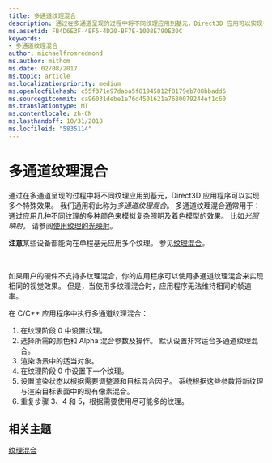 ```yaml
---
title: 多通道纹理混合
description: 通过在多通道呈现的过程中将不同纹理应用到基元，Direct3D 应用可以实现多个特殊效果。
ms.assetid: FB4D6E3F-4EF5-4D20-BF7E-1008E790E30C
keywords:
- 多通道纹理混合
author: michaelfromredmond
ms.author: mithom
ms.date: 02/08/2017
ms.topic: article
ms.localizationpriority: medium
ms.openlocfilehash: c55f371e97daba5f81945812f8179eb708bbadd6
ms.sourcegitcommit: ca96031debe1e76d4501621a7680079244ef1c60
ms.translationtype: MT
ms.contentlocale: zh-CN
ms.lasthandoff: 10/31/2018
ms.locfileid: "5835114"
---
```

# <a name="multipass-texture-blending"></a>多通道纹理混合


通过在多通道呈现的过程中将不同纹理应用到基元，Direct3D 应用程序可以实现多个特殊效果。 我们通用将此称为*多通道纹理混合*。 多通道纹理混合通常用于：通过应用几种不同纹理的多种颜色来模拟复杂照明及着色模型的效果。 比如*光照映射*。 请参阅[使用纹理的光映射](light-mapping-with-textures.md)。

**注意**某些设备都能向在单程基元应用多个纹理。 参见[纹理混合](texture-blending.md)。

 

如果用户的硬件不支持多纹理混合，你的应用程序可以使用多通道纹理混合来实现相同的视觉效果。 但是，当使用多纹理混合时，应用程序无法维持相同的帧速率。

在 C/C++ 应用程序中执行多通道纹理混合：

1.  在纹理阶段 0 中设置纹理。
2.  选择所需的颜色和 Alpha 混合参数及操作。 默认设置非常适合多通道纹理混合。
3.  渲染场景中的适当对象。
4.  在纹理阶段 0 中设置下一个纹理。
5.  设置渲染状态以根据需要调整源和目标混合因子。 系统根据这些参数将新纹理与渲染目标表面中的现有像素混合。
6.  重复步骤 3、4 和 5，根据需要使用尽可能多的纹理。

## <a name="span-idrelated-topicsspanrelated-topics"></a><span id="related-topics"></span>相关主题


[纹理混合](texture-blending.md)

 

 




